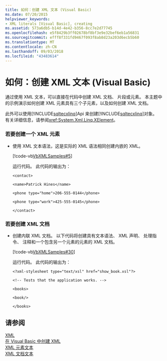 ```yaml
---
title: 如何：创建 XML 文本 (Visual Basic)
ms.date: 07/20/2015
helpviewer_keywords:
- XML literals [Visual Basic], creating
ms.assetid: 573a6db5-b14d-4e42-b356-8cc7e2d77745
ms.openlocfilehash: e5f8429b3ff02678bf8bf3e9e32bef6eb1a56831
ms.sourcegitcommit: efff8f331fd9467f093f8ab8d23a203d6ecb5b60
ms.translationtype: MT
ms.contentlocale: zh-CN
ms.lasthandoff: 09/03/2018
ms.locfileid: "43483614"
---
```

# <a name="how-to-create-xml-literals-visual-basic"></a>如何：创建 XML 文本 (Visual Basic)
通过使用 XML 文本，可以直接在代码中创建 XML 文档、 片段或元素。 本主题中的示例演示如何创建 XML 元素具有三个子元素，以及如何创建 XML 文档。  
  
 此外可以使用[!INCLUDE[sqltecxlinq](~/includes/sqltecxlinq-md.md)]Api 来创建[!INCLUDE[sqltecxlinq](~/includes/sqltecxlinq-md.md)]对象。 有关详细信息，请参阅<xref:System.Xml.Linq.XElement>。  
  
### <a name="to-create-an-xml-element"></a>若要创建一个 XML 元素  
  
-   使用 XML 文本语法，这是实际的 XML 语法相同创建内嵌的 XML。  
  
     [!code-vb[VbXMLSamples#5](../../../../visual-basic/language-reference/operators/codesnippet/VisualBasic/how-to-create-xml-literals_1.vb)]  
  
     运行代码。 此代码的输出为：  
  
     `<contact>`  
  
     `<name>Patrick Hines</name>`  
  
     `<phone type="home">206-555-0144</phone>`  
  
     `<phone type="work">425-555-0145</phone>`  
  
     `</contact>`  
  
### <a name="to-create-an-xml-document"></a>若要创建 XML 文档  
  
-   创建内联 XML 文档。 以下代码将创建具有文本语法、 XML 声明、 处理指令、 注释和一个包含另一个元素的元素的 XML 文档。  
  
     [!code-vb[VbXMLSamples#30](../../../../visual-basic/language-reference/operators/codesnippet/VisualBasic/how-to-create-xml-literals_2.vb)]  
  
     运行代码。 此代码的输出为：  
  
     `<?xml-stylesheet type="text/xsl" href="show_book.xsl"?>`  
  
     `<!-- Tests that the application works. -->`  
  
     `<books>`  
  
     `<book/>`  
  
     `</books>`  
  
## <a name="see-also"></a>请参阅  
 [XML](../../../../visual-basic/programming-guide/language-features/xml/index.md)  
 [在 Visual Basic 中创建 XML](../../../../visual-basic/programming-guide/language-features/xml/creating-xml.md)  
 [XML 元素文本](../../../../visual-basic/language-reference/xml-literals/xml-element-literal.md)  
 [XML 文档文本](../../../../visual-basic/language-reference/xml-literals/xml-document-literal.md)
